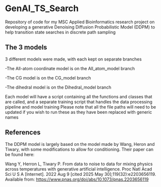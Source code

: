 # GenAI_TS_Search
Repository of code for my MSC Applied Bioinformatics research project on developing a generative Denoising Diffusion Probabilistic Model (DDPM) to help transition state searches in discrete path sampling

## The 3 models
3 different models were made, with each kept on separate branches

  -The All-atom coordinate model is on the All_atom_model branch

  -The CG model is on the CG_model branch

  -The dihedral model is on the Dihedral_model branch

Each model will have a script containing all the functions and classes that are called, and a separate training script that handles the data processing pipeline and model training
Please note that all the file paths will need to be updated if you wish to run these as they have been replaced with generic names

## References
The DDPM model is largely based on the model made by Wang, Heron and Tiwary, with some modifications to allow for conditioning. Their paper can be found here:

Wang Y, Herron L, Tiwary P. From data to noise to data for mixing physics across temperatures with generative artificial intelligence. Proc Natl Acad Sci U S A [Internet]. 2022 Aug 9 [cited 2025 May 30];119(32):e2203656119. Available from: https://www.pnas.org/doi/abs/10.1073/pnas.2203656119
